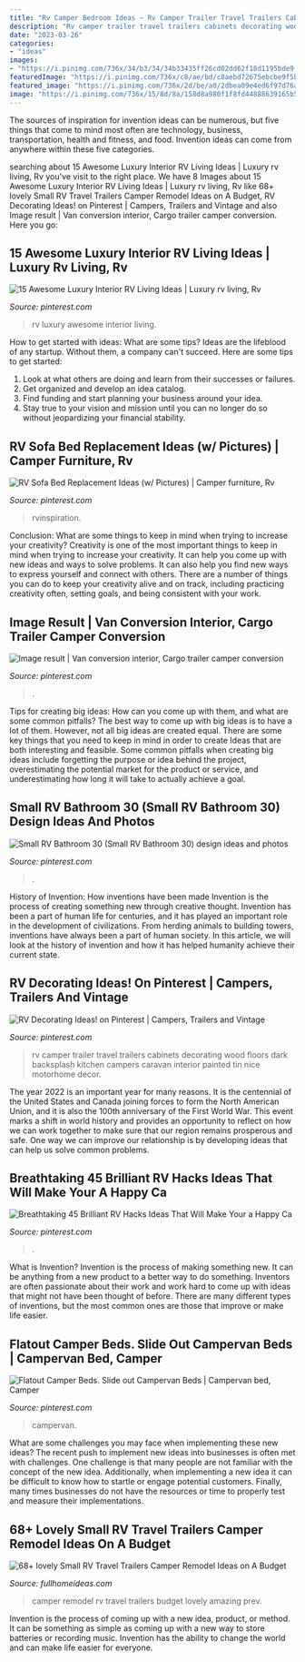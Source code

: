 ```yaml
---
title: "Rv Camper Bedroom Ideas ~ Rv Camper Trailer Travel Trailers Cabinets Decorating Wood Floors Dark Backsplash Kitchen Campers Caravan Interior Painted Tin Nice Motorhome Decor"
description: "Rv camper trailer travel trailers cabinets decorating wood floors dark backsplash kitchen campers caravan interior painted tin nice motorhome decor"
date: "2023-03-26"
categories:
- "ideas"
images:
- "https://i.pinimg.com/736x/34/b3/34/34b33435ff26cd02dd62f18d1195bde9.jpg"
featuredImage: "https://i.pinimg.com/736x/c8/ae/bd/c8aebd72675ebcbe9f5b05af32ae28cc.jpg"
featured_image: "https://i.pinimg.com/736x/2d/be/a0/2dbea09e4ed6f97d76ab5a603b1069d4.jpg"
image: "https://i.pinimg.com/736x/15/8d/8a/158d8a980f1f8fd44888639165b556c2.jpg"
---
```



The sources of inspiration for invention ideas can be numerous, but five things that come to mind most often are technology, business, transportation, health and fitness, and food. Invention ideas can come from anywhere within these five categories.

	

		
searching about 15 Awesome Luxury Interior RV Living Ideas | Luxury rv living, Rv you've visit to the right place. We have 8 Images about 15 Awesome Luxury Interior RV Living Ideas | Luxury rv living, Rv like 68+ lovely Small RV Travel Trailers Camper Remodel Ideas on A Budget, RV Decorating Ideas! on Pinterest | Campers, Trailers and Vintage and also Image result | Van conversion interior, Cargo trailer camper conversion. Here you go:
		
    
## 15 Awesome Luxury Interior RV Living Ideas | Luxury Rv Living, Rv

<img loading=lazy src="https://i.pinimg.com/736x/15/8d/8a/158d8a980f1f8fd44888639165b556c2.jpg" onerror="this.onerror=null;this.src='https://tse4.mm.bing.net/th?id=OIP.BMt4KOQABU5Ww52ZJY-spwHaLH&amp;pid=15.1';" alt="15 Awesome Luxury Interior RV Living Ideas | Luxury rv living, Rv">

_Source: pinterest.com_

>rv luxury awesome interior living. 

	

How to get started with ideas: What are some tips?
Ideas are the lifeblood of any startup. Without them, a company can't succeed. Here are some tips to get started:
1. Look at what others are doing and learn from their successes or failures.
2. Get organized and develop an idea catalog. 
3. Find funding and start planning your business around your idea.  
4. Stay true to your vision and mission until you can no longer do so without jeopardizing your financial stability.

    
## RV Sofa Bed Replacement Ideas (w/ Pictures) | Camper Furniture, Rv

<img loading=lazy src="https://i.pinimg.com/736x/2d/be/a0/2dbea09e4ed6f97d76ab5a603b1069d4.jpg" onerror="this.onerror=null;this.src='https://tse4.mm.bing.net/th?id=OIP.Or5ciP8ikbigNfgTzRQFSAHaHa&amp;pid=15.1';" alt="RV Sofa Bed Replacement Ideas (w/ Pictures) | Camper furniture, Rv">

_Source: pinterest.com_

>rvinspiration. 

	

Conclusion: What are some things to keep in mind when trying to increase your creativity?
Creativity is one of the most important things to keep in mind when trying to increase your creativity. It can help you come up with new ideas and ways to solve problems. It can also help you find new ways to express yourself and connect with others. There are a number of things you can do to keep your creativity alive and on track, including practicing creativity often, setting goals, and being consistent with your work.

    
## Image Result | Van Conversion Interior, Cargo Trailer Camper Conversion

<img loading=lazy src="https://i.pinimg.com/736x/d8/80/11/d88011b3e26df4d3003362118cf5c65e.jpg" onerror="this.onerror=null;this.src='https://tse3.mm.bing.net/th?id=OIP.M3SQerv3CalKu4K5LCACDQAAAA&amp;pid=15.1';" alt="Image result | Van conversion interior, Cargo trailer camper conversion">

_Source: pinterest.com_

>. 

	

Tips for creating big ideas: How can you come up with them, and what are some common pitfalls?
The best way to come up with big ideas is to have a lot of them. However, not all big ideas are created equal. There are some key things that you need to keep in mind in order to create Ideas that are both interesting and feasible. Some common pitfalls when creating big ideas include forgetting the purpose or idea behind the project, overestimating the potential market for the product or service, and underestimating how long it will take to actually achieve a goal.

    
## Small RV Bathroom 30 (Small RV Bathroom 30) Design Ideas And Photos

<img loading=lazy src="https://i.pinimg.com/736x/c8/ae/bd/c8aebd72675ebcbe9f5b05af32ae28cc.jpg" onerror="this.onerror=null;this.src='https://tse3.mm.bing.net/th?id=OIP.YOwi5UliG3mvLiD6xPSMHgHaLp&amp;pid=15.1';" alt="Small RV Bathroom 30 (Small RV Bathroom 30) design ideas and photos">

_Source: pinterest.com_

>. 

	

History of Invention: How inventions have been made
Invention is the process of creating something new through creative thought. Invention has been a part of human life for centuries, and it has played an important role in the development of civilizations. From herding animals to building towers, inventions have always been a part of human society. In this article, we will look at the history of invention and how it has helped humanity achieve their current state.

    
## RV Decorating Ideas! On Pinterest | Campers, Trailers And Vintage

<img loading=lazy src="https://s-media-cache-ak0.pinimg.com/originals/3b/c2/78/3bc2789b5c51b69580491451f6de7b9c.jpg" onerror="this.onerror=null;this.src='https://tse2.mm.bing.net/th?id=OIP.hKsln4ehmajX_S3asynzoAHaLH&amp;pid=15.1';" alt="RV Decorating Ideas! on Pinterest | Campers, Trailers and Vintage">

_Source: pinterest.com_

>rv camper trailer travel trailers cabinets decorating wood floors dark backsplash kitchen campers caravan interior painted tin nice motorhome decor. 

	

The year 2022 is an important year for many reasons. It is the centennial of the United States and Canada joining forces to form the North American Union, and it is also the 100th anniversary of the First World War. This event marks a shift in world history and provides an opportunity to reflect on how we can work together to make sure that our region remains prosperous and safe. One way we can improve our relationship is by developing ideas that can help us solve common problems.

    
## Breathtaking 45 Brilliant RV Hacks Ideas That Will Make Your A Happy Ca

<img loading=lazy src="https://i.pinimg.com/736x/ca/63/95/ca6395a862f39226101b800275a27b12.jpg" onerror="this.onerror=null;this.src='https://tse2.mm.bing.net/th?id=OIP.TOBpya9dg5SUcXG5EFQBpgHaNJ&amp;pid=15.1';" alt="Breathtaking 45 Brilliant RV Hacks Ideas That Will Make Your a Happy Ca">

_Source: pinterest.com_

>. 

	

What is Invention?
Invention is the process of making something new. It can be anything from a new product to a better way to do something. Inventors are often passionate about their work and work hard to come up with ideas that might not have been thought of before. There are many different types of inventions, but the most common ones are those that improve or make life easier.

    
## Flatout Camper Beds. Slide Out Campervan Beds | Campervan Bed, Camper

<img loading=lazy src="https://i.pinimg.com/736x/34/b3/34/34b33435ff26cd02dd62f18d1195bde9.jpg" onerror="this.onerror=null;this.src='https://tse1.mm.bing.net/th?id=OIP.UllW8eJSKs8JxzSXQpxPPgHaJ4&amp;pid=15.1';" alt="Flatout Camper Beds. Slide out Campervan Beds | Campervan bed, Camper">

_Source: pinterest.com_

>campervan. 

	

What are some challenges you may face when implementing these new ideas?
The recent push to implement new ideas into businesses is often met with challenges. One challenge is that many people are not familiar with the concept of the new idea. Additionally, when implementing a new idea it can be difficult to know how to startle or engage potential customers. Finally, many times businesses do not have the resources or time to properly test and measure their implementations.

    
## 68+ Lovely Small RV Travel Trailers Camper Remodel Ideas On A Budget

<img loading=lazy src="http://fullhomeideas.com/wp-content/uploads/2018/10/68-lovely-Small-RV-Travel-Trailers-Camper-Remodel-Ideas-on-A-Budget-70.jpg" onerror="this.onerror=null;this.src='https://tse2.mm.bing.net/th?id=OIP.ArJARANv8nbfayRA9-ljwwHaKm&amp;pid=15.1';" alt="68+ lovely Small RV Travel Trailers Camper Remodel Ideas on A Budget">

_Source: fullhomeideas.com_

>camper remodel rv travel trailers budget lovely amazing prev. 

	

Invention is the process of coming up with a new idea, product, or method. It can be something as simple as coming up with a new way to store batteries or recording music. Invention has the ability to change the world and can make life easier for everyone.

